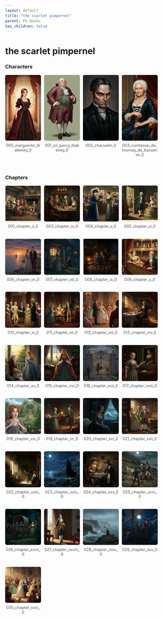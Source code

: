 ```yaml
---
layout: default
title: "the scarlet pimpernel"
parent: PG Books
has_children: false
---
```



<style>
.image-gallery {
  display: flex;
  flex-wrap: wrap;
  justify-content: space-between;
  margin-bottom: 20px;
}

.image-row {
  display: flex;
  justify-content: flex-start;
  width: 100%;
  margin-bottom: 20px;
}

.image-item {
  width: 23%;
  margin-right: 2%;
  text-align: center;
}

.image-item:last-child {
  margin-right: 0;
}

.image-item img {
  width: 100%;
  height: auto;
  object-fit: cover;
  border-radius: 5px;
  box-shadow: 0 2px 4px rgba(0,0,0,0.1);
}

.image-item p {
  margin-top: 5px;
  font-size: 0.9em;
  color: #555;
}

.video-container {
  margin: 20px 0;
}
</style>


# the scarlet pimpernel

<h3>Characters</h3>
<div class="image-gallery">
<div class="image-row">
  <div class="image-item">
    <img src="../../assets/pg_books_ai_generated_photos/the_scarlet_pimpernel/characters/000_marguerite_blakeney_0.png" alt="000_marguerite_blakeney_0">
    <p>000_marguerite_blakeney_0</p>
  </div>
  <div class="image-item">
    <img src="../../assets/pg_books_ai_generated_photos/the_scarlet_pimpernel/characters/001_sir_percy_blakeney_0.png" alt="001_sir_percy_blakeney_0">
    <p>001_sir_percy_blakeney_0</p>
  </div>
  <div class="image-item">
    <img src="../../assets/pg_books_ai_generated_photos/the_scarlet_pimpernel/characters/002_chauvelin_0.png" alt="002_chauvelin_0">
    <p>002_chauvelin_0</p>
  </div>
  <div class="image-item">
    <img src="../../assets/pg_books_ai_generated_photos/the_scarlet_pimpernel/characters/003_comtesse_de_tournay_de_basserive_0.png" alt="003_comtesse_de_tournay_de_basserive_0">
    <p>003_comtesse_de_tournay_de_basserive_0</p>
  </div>
</div>
</div>

<h3>Chapters</h3>
<div class="image-gallery">
<div class="image-row">
  <div class="image-item">
    <img src="../../assets/pg_books_ai_generated_photos/the_scarlet_pimpernel/chapters/001_chapter_ii_0.png" alt="001_chapter_ii_0">
    <p>001_chapter_ii_0</p>
  </div>
  <div class="image-item">
    <img src="../../assets/pg_books_ai_generated_photos/the_scarlet_pimpernel/chapters/003_chapter_iv_0.png" alt="003_chapter_iv_0">
    <p>003_chapter_iv_0</p>
  </div>
  <div class="image-item">
    <img src="../../assets/pg_books_ai_generated_photos/the_scarlet_pimpernel/chapters/004_chapter_v_0.png" alt="004_chapter_v_0">
    <p>004_chapter_v_0</p>
  </div>
  <div class="image-item">
    <img src="../../assets/pg_books_ai_generated_photos/the_scarlet_pimpernel/chapters/005_chapter_vi_0.png" alt="005_chapter_vi_0">
    <p>005_chapter_vi_0</p>
  </div>
</div>
<div class="image-row">
  <div class="image-item">
    <img src="../../assets/pg_books_ai_generated_photos/the_scarlet_pimpernel/chapters/006_chapter_vii_0.png" alt="006_chapter_vii_0">
    <p>006_chapter_vii_0</p>
  </div>
  <div class="image-item">
    <img src="../../assets/pg_books_ai_generated_photos/the_scarlet_pimpernel/chapters/007_chapter_viii_0.png" alt="007_chapter_viii_0">
    <p>007_chapter_viii_0</p>
  </div>
  <div class="image-item">
    <img src="../../assets/pg_books_ai_generated_photos/the_scarlet_pimpernel/chapters/008_chapter_ix_0.png" alt="008_chapter_ix_0">
    <p>008_chapter_ix_0</p>
  </div>
  <div class="image-item">
    <img src="../../assets/pg_books_ai_generated_photos/the_scarlet_pimpernel/chapters/009_chapter_x_0.png" alt="009_chapter_x_0">
    <p>009_chapter_x_0</p>
  </div>
</div>
<div class="image-row">
  <div class="image-item">
    <img src="../../assets/pg_books_ai_generated_photos/the_scarlet_pimpernel/chapters/010_chapter_xi_0.png" alt="010_chapter_xi_0">
    <p>010_chapter_xi_0</p>
  </div>
  <div class="image-item">
    <img src="../../assets/pg_books_ai_generated_photos/the_scarlet_pimpernel/chapters/011_chapter_xii_0.png" alt="011_chapter_xii_0">
    <p>011_chapter_xii_0</p>
  </div>
  <div class="image-item">
    <img src="../../assets/pg_books_ai_generated_photos/the_scarlet_pimpernel/chapters/012_chapter_xiii_0.png" alt="012_chapter_xiii_0">
    <p>012_chapter_xiii_0</p>
  </div>
  <div class="image-item">
    <img src="../../assets/pg_books_ai_generated_photos/the_scarlet_pimpernel/chapters/013_chapter_xiv_0.png" alt="013_chapter_xiv_0">
    <p>013_chapter_xiv_0</p>
  </div>
</div>
<div class="image-row">
  <div class="image-item">
    <img src="../../assets/pg_books_ai_generated_photos/the_scarlet_pimpernel/chapters/014_chapter_xv_0.png" alt="014_chapter_xv_0">
    <p>014_chapter_xv_0</p>
  </div>
  <div class="image-item">
    <img src="../../assets/pg_books_ai_generated_photos/the_scarlet_pimpernel/chapters/015_chapter_xvi_0.png" alt="015_chapter_xvi_0">
    <p>015_chapter_xvi_0</p>
  </div>
  <div class="image-item">
    <img src="../../assets/pg_books_ai_generated_photos/the_scarlet_pimpernel/chapters/016_chapter_xvii_0.png" alt="016_chapter_xvii_0">
    <p>016_chapter_xvii_0</p>
  </div>
  <div class="image-item">
    <img src="../../assets/pg_books_ai_generated_photos/the_scarlet_pimpernel/chapters/017_chapter_xviii_0.png" alt="017_chapter_xviii_0">
    <p>017_chapter_xviii_0</p>
  </div>
</div>
<div class="image-row">
  <div class="image-item">
    <img src="../../assets/pg_books_ai_generated_photos/the_scarlet_pimpernel/chapters/018_chapter_xix_0.png" alt="018_chapter_xix_0">
    <p>018_chapter_xix_0</p>
  </div>
  <div class="image-item">
    <img src="../../assets/pg_books_ai_generated_photos/the_scarlet_pimpernel/chapters/019_chapter_xx_0.png" alt="019_chapter_xx_0">
    <p>019_chapter_xx_0</p>
  </div>
  <div class="image-item">
    <img src="../../assets/pg_books_ai_generated_photos/the_scarlet_pimpernel/chapters/020_chapter_xxi_0.png" alt="020_chapter_xxi_0">
    <p>020_chapter_xxi_0</p>
  </div>
  <div class="image-item">
    <img src="../../assets/pg_books_ai_generated_photos/the_scarlet_pimpernel/chapters/021_chapter_xxii_0.png" alt="021_chapter_xxii_0">
    <p>021_chapter_xxii_0</p>
  </div>
</div>
<div class="image-row">
  <div class="image-item">
    <img src="../../assets/pg_books_ai_generated_photos/the_scarlet_pimpernel/chapters/022_chapter_xxiii_0.png" alt="022_chapter_xxiii_0">
    <p>022_chapter_xxiii_0</p>
  </div>
  <div class="image-item">
    <img src="../../assets/pg_books_ai_generated_photos/the_scarlet_pimpernel/chapters/023_chapter_xxiv_0.png" alt="023_chapter_xxiv_0">
    <p>023_chapter_xxiv_0</p>
  </div>
  <div class="image-item">
    <img src="../../assets/pg_books_ai_generated_photos/the_scarlet_pimpernel/chapters/024_chapter_xxv_0.png" alt="024_chapter_xxv_0">
    <p>024_chapter_xxv_0</p>
  </div>
  <div class="image-item">
    <img src="../../assets/pg_books_ai_generated_photos/the_scarlet_pimpernel/chapters/025_chapter_xxvi_0.png" alt="025_chapter_xxvi_0">
    <p>025_chapter_xxvi_0</p>
  </div>
</div>
<div class="image-row">
  <div class="image-item">
    <img src="../../assets/pg_books_ai_generated_photos/the_scarlet_pimpernel/chapters/026_chapter_xxvii_0.png" alt="026_chapter_xxvii_0">
    <p>026_chapter_xxvii_0</p>
  </div>
  <div class="image-item">
    <img src="../../assets/pg_books_ai_generated_photos/the_scarlet_pimpernel/chapters/027_chapter_xxviii_0.png" alt="027_chapter_xxviii_0">
    <p>027_chapter_xxviii_0</p>
  </div>
  <div class="image-item">
    <img src="../../assets/pg_books_ai_generated_photos/the_scarlet_pimpernel/chapters/028_chapter_xxix_0.png" alt="028_chapter_xxix_0">
    <p>028_chapter_xxix_0</p>
  </div>
  <div class="image-item">
    <img src="../../assets/pg_books_ai_generated_photos/the_scarlet_pimpernel/chapters/029_chapter_xxx_0.png" alt="029_chapter_xxx_0">
    <p>029_chapter_xxx_0</p>
  </div>
</div>
<div class="image-row">
  <div class="image-item">
    <img src="../../assets/pg_books_ai_generated_photos/the_scarlet_pimpernel/chapters/030_chapter_xxxi_0.png" alt="030_chapter_xxxi_0">
    <p>030_chapter_xxxi_0</p>
  </div>
</div>
</div>
